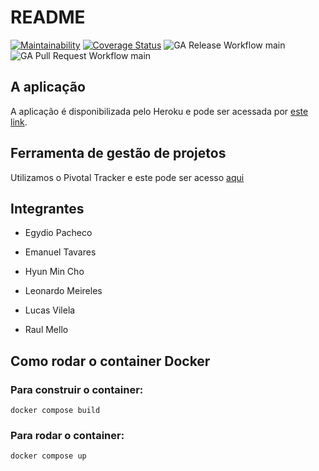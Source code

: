 # README
[![Maintainability](https://api.codeclimate.com/v1/badges/ce8783c839063c27b944/maintainability)](https://codeclimate.com/github/Fermented-Software/Kimchi/maintainability)
[![Coverage Status](https://coveralls.io/repos/github/Fermented-Software/Kimchi/badge.svg?branch=main)](https://coveralls.io/github/Fermented-Software/Kimchi?branch=main)
![GA Release Workflow main](https://github.com/Fermented-Software/Kimchi/actions/workflows/ci-release.yaml/badge.svg?branch=main)
![GA Pull Request Workflow main](https://github.com/Fermented-Software/Kimchi/actions/workflows/build-and-test.yaml/badge.svg?branch=main)

## A aplicação
A aplicação é disponibilizada pelo Heroku e pode ser acessada por [este link](https://kimchi-app.herokuapp.com).

## Ferramenta de gestão de projetos
Utilizamos o Pivotal Tracker e este pode ser acesso [aqui](https://www.pivotaltracker.com/n/projects/2603031)

## Integrantes

- Egydio Pacheco

- Emanuel Tavares

- Hyun Min Cho

- Leonardo Meireles

- Lucas Vilela

- Raul Mello

## Como rodar o container Docker

### Para construir o container:
`docker compose build`

### Para rodar o container:
`docker compose up`
